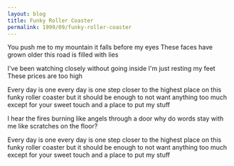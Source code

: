 ```yaml
---
layout: blog
title: Funky Roller Coaster
permalink: 1999/09/funky-roller-coaster
---
```


You push me to my mountain
it falls before my eyes
These faces have grown older
this road is filled with lies

I've been watching closely
without going inside
I'm just resting my feet
These prices are too high

Every day is one
every day is one step closer
to the highest place
on this funky roller coaster
but it should be enough
to not want anything too much
except for your sweet touch
and a place to put my stuff

I hear the fires burning
like angels through a door
why do words stay with me
like scratches on the floor?

Every day is one
every day is one step closer
to the highest place
on this funky roller coaster
but it should be enough
to not want anything too much
except for your sweet touch
and a place to put my stuff
